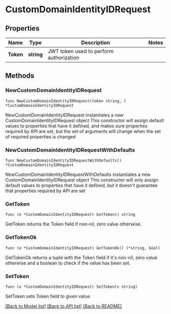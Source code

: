 # CustomDomainIdentityIDRequest

## Properties

Name | Type | Description | Notes
------------ | ------------- | ------------- | -------------
**Token** | **string** | JWT token used to perform authorization | 

## Methods

### NewCustomDomainIdentityIDRequest

`func NewCustomDomainIdentityIDRequest(token string, ) *CustomDomainIdentityIDRequest`

NewCustomDomainIdentityIDRequest instantiates a new CustomDomainIdentityIDRequest object
This constructor will assign default values to properties that have it defined,
and makes sure properties required by API are set, but the set of arguments
will change when the set of required properties is changed

### NewCustomDomainIdentityIDRequestWithDefaults

`func NewCustomDomainIdentityIDRequestWithDefaults() *CustomDomainIdentityIDRequest`

NewCustomDomainIdentityIDRequestWithDefaults instantiates a new CustomDomainIdentityIDRequest object
This constructor will only assign default values to properties that have it defined,
but it doesn't guarantee that properties required by API are set

### GetToken

`func (o *CustomDomainIdentityIDRequest) GetToken() string`

GetToken returns the Token field if non-nil, zero value otherwise.

### GetTokenOk

`func (o *CustomDomainIdentityIDRequest) GetTokenOk() (*string, bool)`

GetTokenOk returns a tuple with the Token field if it's non-nil, zero value otherwise
and a boolean to check if the value has been set.

### SetToken

`func (o *CustomDomainIdentityIDRequest) SetToken(v string)`

SetToken sets Token field to given value.



[[Back to Model list]](../README.md#documentation-for-models) [[Back to API list]](../README.md#documentation-for-api-endpoints) [[Back to README]](../README.md)


